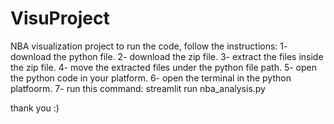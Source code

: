 # VisuProject
NBA visualization project
to run the code, follow the instructions:
1- download the python file.
2- download the zip file.
3- extract the files inside the zip file.
4- move the extracted files under the python file path.
5- open the python code in your platform.
6- open the terminal in the python platfoorm.
7- run this command: streamlit run nba_analysis.py

thank you :) 
